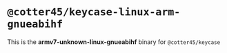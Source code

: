 # `@cotter45/keycase-linux-arm-gnueabihf`

This is the **armv7-unknown-linux-gnueabihf** binary for `@cotter45/keycase`
